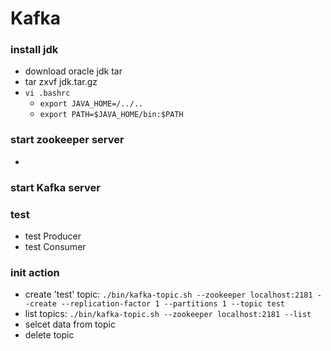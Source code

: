 # Kafka

### install jdk
- download oracle jdk tar
- tar zxvf jdk.tar.gz
- `vi .bashrc`
  - `export JAVA_HOME=/../..`
  - `export PATH=$JAVA_HOME/bin:$PATH`


### start zookeeper server
- 


### start Kafka server



### test 
- test Producer
- test Consumer


### init action
- create 'test' topic: `./bin/kafka-topic.sh --zookeeper localhost:2181 --create --replication-factor 1 --partitions 1 --topic test`
- list topics: `./bin/kafka-topic.sh --zookeeper localhost:2181 --list`
- selcet data from topic
- delete topic



